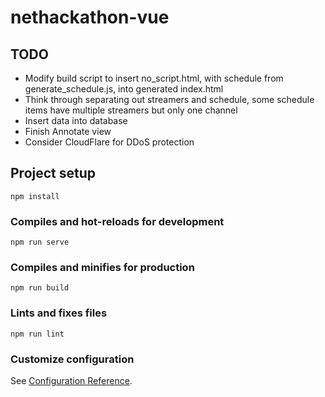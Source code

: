 # nethackathon-vue

## TODO
- Modify build script to insert no_script.html, with schedule from generate_schedule.js, into generated index.html
- Think through separating out streamers and schedule, some schedule items have multiple streamers but only one channel 
- Insert data into database
- Finish Annotate view
- Consider CloudFlare for DDoS protection

## Project setup
```
npm install
```

### Compiles and hot-reloads for development
```
npm run serve
```

### Compiles and minifies for production
```
npm run build
```

### Lints and fixes files
```
npm run lint
```

### Customize configuration
See [Configuration Reference](https://cli.vuejs.org/config/).
